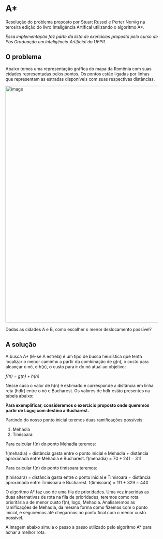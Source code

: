 # A*

Resolução do problema proposto por Stuart Russel e Perter Norvig na terceira edição do livro Inteligência Artifical utilizando o algoritmo A\*.

*Essa implementação faz parte da lista de exercícios proposta pelo curso de Pós Graduação em Inteligência Artificial da UFPR.*

## O problema

Abaixo temos uma representação gráfica do mapa da Romênia com suas cidades representadas pelos pontos. Os pontos estão ligadas por linhas que representam as estradas disponíveis com suas respectivas distâncias.

<img width="779" alt="image" src="https://user-images.githubusercontent.com/595044/114813780-329a8580-9d89-11eb-836a-b2fe2552b20f.png">

Dadas as cidades A e B, como escolher o menor deslocamento possível?


## A solução

A busca A\* (lê-se A estrela) é um tipo de busca heurística que tenta localizar o menor caminho a partir da combinação de g(n), o custo para alcançar o nó, e h(n), o custo para ir do nó atual ao objetivo:

*f(n) = g(n) + h(n)*

Nesse caso o valor de h(n) é estimado e corresponde a distância em linha reta (hdlr) entre o nó e Bucharest. Os valores de hdlr estão presentes na tabela abaixo:

**Para exemplificar, consideremos o exercício proposto onde queremos partir de Lugoj com destino a Bucharest.**

Partindo do nosso ponto inicial teremos duas ramificações possíveis:

1. Mehadia
2. Timisoara

Para calcular f(n) do ponto Mehadia teremos:

f(mehadia) = distância gasta entre o ponto inicial e Mehadia + distância aproximada entre Mehadia e Bucharest.
f(mehadia) = 70 + 241 = 311

Para calcular f(n) do ponto timisoara teremos:

(timisoara) = distância gasta entre o ponto inicial e Timisoara + distância aproximada entre Timisoara e Bucharest.
f(timisoara) = 111 + 329 = 440

O algoritmo A\* faz uso de uma fila de prioridades. Uma vez inseridas as duas alternativas de rota na fila de prioridades, teremos como rota prioritária a de menor custo f(n), logo, Mehadia. Analisaremos as ramificações de Mehadia, da mesma forma como fizemos com o ponto inicial, e seguiremos até chegarmos no ponto final com o menor custo possível.

A imagem abaixo simula o passo a passo utilizado pelo algoritmo A\* para achar a melhor rota.



